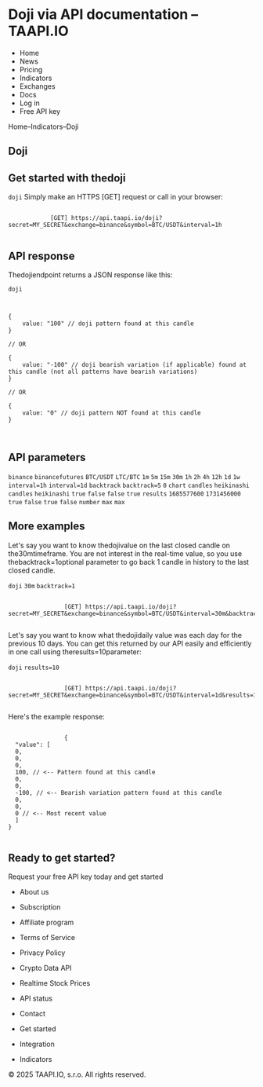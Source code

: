# Doji via API documentation – TAAPI.IO

- Home
- News
- Pricing
- Indicators
- Exchanges
- Docs
- Log in
- Free API key

Home–Indicators–Doji


## Doji

## Get started with thedoji
`doji` Simply make an HTTPS [GET] request or call in your browser:


```

			[GET] https://api.taapi.io/doji?secret=MY_SECRET&exchange=binance&symbol=BTC/USDT&interval=1h
		
```

## API response
Thedojiendpoint returns a JSON response like this:

`doji` 
```

			
{
    value: "100" // doji pattern found at this candle
}
				
// OR

{
    value: "-100" // doji bearish variation (if applicable) found at this candle (not all patterns have bearish variations)
}
				
// OR
				
{
    value: "0" // doji pattern NOT found at this candle
}
			
		
```

## API parameters
`binance` `binancefutures` `BTC/USDT` `LTC/BTC` `1m` `5m` `15m` `30m` `1h` `2h` `4h` `12h` `1d` `1w` `interval=1h` `interval=1d` `backtrack` `backtrack=5` `0` `chart` `candles` `heikinashi` `candles` `heikinashi` `true` `false` `false` `true` `results` `1685577600` `1731456000` `true` `false` `true` `false` `number` `max` `max` 
## More examples
Let's say you want to know thedojivalue on the last closed candle on the30mtimeframe. You are not interest in the real-time value, so you use thebacktrack=1optional parameter to go back 1 candle in history to the last closed candle.

`doji` `30m` `backtrack=1` 
```

				[GET] https://api.taapi.io/doji?secret=MY_SECRET&exchange=binance&symbol=BTC/USDT&interval=30m&backtrack=1
			
```
Let's say you want to know what thedojidaily value was each day for the previous 10 days. You can get this returned by our API easily and efficiently in one call using theresults=10parameter:

`doji` `results=10` 
```

				[GET] https://api.taapi.io/doji?secret=MY_SECRET&exchange=binance&symbol=BTC/USDT&interval=1d&results=10
			
```
Here's the example response:


```

				{
  "value": [
  0,
  0,
  0,
  100, // <-- Pattern found at this candle
  0,
  0,
  -100, // <-- Bearish variation pattern found at this candle
  0,
  0,
  0 // <-- Most recent value 
  ]
}
			
```

## Ready to get started?
Request your free API key today and get started

- About us
- Subscription
- Affiliate program
- Terms of Service
- Privacy Policy
- Crypto Data API
- Realtime Stock Prices
- API status
- Contact

- Get started
- Integration
- Indicators

© 2025 TAAPI.IO, s.r.o. All rights reserved.

